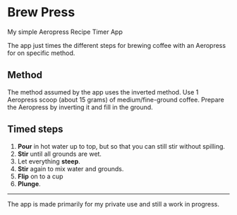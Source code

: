 # Brew Press

My simple Aeropress Recipe Timer App

The app just times the different steps for brewing coffee with an Aeropress for on specific method. 

## Method

The method assumed by the app uses the inverted method. Use 1 Aeropress scoop (about 15 grams) of medium/fine-ground coffee. Prepare the Aeropress by inverting it and fill in the ground.

## Timed steps

1. **Pour** in hot water up to top, but so that you can still stir without spilling.
2. **Stir** until all grounds are wet.
3. Let everything **steep**.
4. **Stir** again to mix water and grounds.
5. **Flip** on to a cup
6. **Plunge**.


***

The app is made primarily for my private use and still a work in progress.